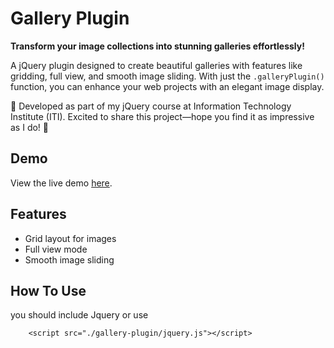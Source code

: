 # Gallery Plugin

**Transform your image collections into stunning galleries effortlessly!**

A jQuery plugin designed to create beautiful galleries with features like gridding, full view, and smooth image sliding. With just the `.galleryPlugin()` function, you can enhance your web projects with an elegant image display.

🚀 Developed as part of my jQuery course at Information Technology Institute (ITI). Excited to share this project—hope you find it as impressive as I do! 🤞

## Demo

View the live demo [here](https://mo3lii.github.io/Gallery-Project/).

## Features

- Grid layout for images
- Full view mode
- Smooth image sliding

## How To Use 
you should include Jquery 
or use 
```
    <script src="./gallery-plugin/jquery.js"></script>

```

